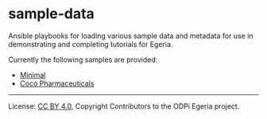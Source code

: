 <!-- SPDX-License-Identifier: CC-BY-4.0 -->
<!-- Copyright Contributors to the ODPi Egeria project. -->

# sample-data

Ansible playbooks for loading various sample data and metadata for use in demonstrating and completing tutorials for Egeria.

Currently the following samples are provided:

- [Minimal](https://github.com/tcnt/egeria-samples/tree/master/sample-data/minimal/README.md)
- [Coco Pharmaceuticals](coco-pharmaceuticals/README.md)

----
License: [CC BY 4.0](https://creativecommons.org/licenses/by/4.0/),
Copyright Contributors to the ODPi Egeria project.
